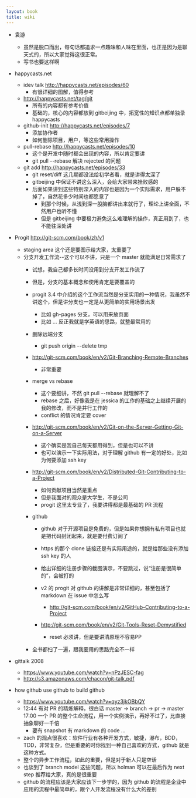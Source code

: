 ```yaml
---
layout: book
title: wiki
---
```


- 袁游
  - 虽然是脱口而出，每句话都追求一点趣味和人味在里面，也正是因为是聊天式的，所以大家觉得这很正常。
  - 写书也要这样啊
  
- happycasts.net
  - idev talk http://happycasts.net/episodes/60
    - 有很详细的图解，值得参考
  - http://happycasts.net/tag/git
    - 所有的内容都有参考价值
    - 基础的，核心的内容都放到 gitbeijing 中，拓宽性的知识点都单独录 happycasts
  - github-init http://happycasts.net/episodes/7
    - 添加协作者
    - 如何删除项目，用户，等这些常用操作
   - pull-rebase http://happycasts.net/episodes/10
     - 这个是开发中随时都会出现的内容，所以肯定要讲
     - git pull --rebase 解决 rejected 的问题
  - git add http://happycasts.net/episodes/33
    - git reset/diff 这几期都没法给初学者看，就是讲得太深了
    - gitbeijing 中保证不讲这么深入，会给大家带来挫败感的
    - 后面如果讲到这些特别深入的内容也是因为一个实际需求，用户躲不掉了，自然花多少时间也都愿意了
      - 到那个时候，从浅到深一股脑都讲出来就行了，理论上讲全面，不然用户也听不懂
      - 但是 gitbeijing 中要极力避免这么难理解的操作，真正用到了，也不能往深处讲

- Progit http://git-scm.com/book/zh/v1
  - staging area 这个还是要图示给大家，太重要了
  - 分支开发工作流--这个可以不讲，只是一个 master 就能满足日常需求了
    - 试想，我自己都多长时间没用到分支开发工作流了
    - 但是，分支的基本概念和使用肯定是要覆盖的
    - progit 3.4 中介绍的这个工作流当然是分支实用的一种情况，我虽然不讲这个，但是讲分支也一定是从更简单的实用场景出发
      - 比如 gh-pages 分支，可以用来放页面
      - 比如 ... 反正我就是学英语的思路，就整最常用的
    - 删除远端分支
      - git push origin --delete tmp
    - http://git-scm.com/book/en/v2/Git-Branching-Remote-Branches
      - 非常重要


    - merge vs rebase
      - 这个要细讲，不然 git pull --rebase 就理解不了
      - rebase 之后，好像我是在 jessica 的工作的基础之上继续开展的我的修改，而不是并行工作的
      - conflict 的情况肯定要 cover

    - http://git-scm.com/book/en/v2/Git-on-the-Server-Getting-Git-on-a-Server
      - 这个确实是我自己每天都用得到，但是也可以不讲
      - 也可以演示一下实际用法，对于理解 github 有一定的好处，比如为何要添加 ssh key

    - http://git-scm.com/book/en/v2/Distributed-Git-Contributing-to-a-Project
      - 如何贡献项目当然是重点
      - 但是我面对的观众是大学生，不是公司
      - progit 这里太专业了，我要讲得都是最基础的 PR 流程

    - github
      - github 对于开源项目是免费的，但是如果你想拥有私有项目也就是把代码封闭起来，就是要付费订阅了
      - https 的那个 clone 链接还是有实际用途的，就是给那些没有添加 ssh key 的人
      - 给出详细的注册步骤的截图演示，不要跳过，说“注册是很简单的”，会被打的
      - v2 的 progit 对 github 的讲解是非常详细的，甚至包括了 markdown 在 issue 中怎么写
        - http://git-scm.com/book/en/v2/GitHub-Contributing-to-a-Project

      - http://git-scm.com/book/en/v2/Git-Tools-Reset-Demystified
        - reset 必须讲，但是要讲清原理不容易PP

    - 全书都扫了一遍，跟我要用的思路完全不一样

- gittalk 2008
  - https://www.youtube.com/watch?v=nPzJESC-fag
  - http://s3.amazonaws.com/chacon/git-talk.pdf

- how github use github to build github
  - https://www.youtube.com/watch?v=qyz3jkOBbQY
  - 12:44 有对 PR 的精炼解释，很白话
    master -> branch -> pr -> master
    17:00 一个 PR 的整个生命流程，用一个实例演示，再好不过了，比直接抽象聊好一千倍
    - 要有 snapshot 有 markdown 的 code ...
  - zach 的观点很喜欢：软件行业有各种开发方式，敏捷，瀑布，BDD，TDD，非常复杂，但是重要的时你找到一种自己喜欢的方式，github 就是这种方式。
  - 整个的异步工作流程，如此的重要，但是对于新人只是空话
  - 也谈到了 branch model 这些问题，所以 holman 可以在最后作为 next step 推荐给大家，真的是很重要
  - github 的流程应该是大家应该下一步学的，因为 github 的流程是企业中应用的流程中最简单的，跟个人开发流程没有什么大的差别
  
